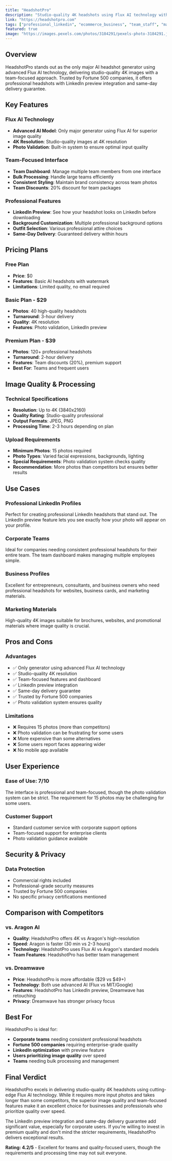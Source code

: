 ```yaml
---
title: "HeadshotPro"
description: "Studio-quality 4K headshots using Flux AI technology with team-focused interface and LinkedIn preview integration. Trusted by Fortune 500 companies."
link: "https://headshotpro.com"
tags: ["professional_linkedin", "ecommerce_business", "team_staff", "marketing_materials"]
featured: true
image: "https://images.pexels.com/photos/3184291/pexels-photo-3184291.jpeg?auto=compress&cs=tinysrgb&w=400"
---
```


## Overview

HeadshotPro stands out as the only major AI headshot generator using advanced Flux AI technology, delivering studio-quality 4K images with a team-focused approach. Trusted by Fortune 500 companies, it offers professional headshots with LinkedIn preview integration and same-day delivery guarantee.

## Key Features

### Flux AI Technology
- **Advanced AI Model**: Only major generator using Flux AI for superior image quality
- **4K Resolution**: Studio-quality images at 4K resolution
- **Photo Validation**: Built-in system to ensure optimal input quality

### Team-Focused Interface
- **Team Dashboard**: Manage multiple team members from one interface
- **Bulk Processing**: Handle large teams efficiently
- **Consistent Styling**: Maintain brand consistency across team photos
- **Team Discounts**: 20% discount for team packages

### Professional Features
- **LinkedIn Preview**: See how your headshot looks on LinkedIn before downloading
- **Background Customization**: Multiple professional background options
- **Outfit Selection**: Various professional attire choices
- **Same-Day Delivery**: Guaranteed delivery within hours

## Pricing Plans

### Free Plan
- **Price**: $0
- **Features**: Basic AI headshots with watermark
- **Limitations**: Limited quality, no email required

### Basic Plan - $29
- **Photos**: 40 high-quality headshots
- **Turnaround**: 3-hour delivery
- **Quality**: 4K resolution
- **Features**: Photo validation, LinkedIn preview

### Premium Plan - $39
- **Photos**: 120+ professional headshots
- **Turnaround**: 2-hour delivery
- **Features**: Team discounts (20%), premium support
- **Best For**: Teams and frequent users

## Image Quality & Processing

### Technical Specifications
- **Resolution**: Up to 4K (3840x2160)
- **Quality Rating**: Studio-quality professional
- **Output Formats**: JPEG, PNG
- **Processing Time**: 2-3 hours depending on plan

### Upload Requirements
- **Minimum Photos**: 15 photos required
- **Photo Types**: Varied facial expressions, backgrounds, lighting
- **Special Requirements**: Photo validation system checks quality
- **Recommendation**: More photos than competitors but ensures better results

## Use Cases

### Professional LinkedIn Profiles
Perfect for creating professional LinkedIn headshots that stand out. The LinkedIn preview feature lets you see exactly how your photo will appear on your profile.

### Corporate Teams
Ideal for companies needing consistent professional headshots for their entire team. The team dashboard makes managing multiple employees simple.

### Business Profiles
Excellent for entrepreneurs, consultants, and business owners who need professional headshots for websites, business cards, and marketing materials.

### Marketing Materials
High-quality 4K images suitable for brochures, websites, and promotional materials where image quality is crucial.

## Pros and Cons

### Advantages
- ✅ Only generator using advanced Flux AI technology
- ✅ Studio-quality 4K resolution
- ✅ Team-focused features and dashboard
- ✅ LinkedIn preview integration
- ✅ Same-day delivery guarantee
- ✅ Trusted by Fortune 500 companies
- ✅ Photo validation system ensures quality

### Limitations
- ❌ Requires 15 photos (more than competitors)
- ❌ Photo validation can be frustrating for some users
- ❌ More expensive than some alternatives
- ❌ Some users report faces appearing wider
- ❌ No mobile app available

## User Experience

### Ease of Use: 7/10
The interface is professional and team-focused, though the photo validation system can be strict. The requirement for 15 photos may be challenging for some users.

### Customer Support
- Standard customer service with corporate support options
- Team-focused support for enterprise clients
- Photo validation guidance available

## Security & Privacy

### Data Protection
- Commercial rights included
- Professional-grade security measures
- Trusted by Fortune 500 companies
- No specific privacy certifications mentioned

## Comparison with Competitors

### vs. Aragon AI
- **Quality**: HeadshotPro offers 4K vs Aragon's high-resolution
- **Speed**: Aragon is faster (30 min vs 2-3 hours)
- **Technology**: HeadshotPro uses Flux AI vs Aragon's standard models
- **Team Features**: HeadshotPro has better team management

### vs. Dreamwave
- **Price**: HeadshotPro is more affordable ($29 vs $49+)
- **Technology**: Both use advanced AI (Flux vs MIT/Google)
- **Features**: HeadshotPro has LinkedIn preview, Dreamwave has retouching
- **Privacy**: Dreamwave has stronger privacy focus

## Best For

HeadshotPro is ideal for:
- **Corporate teams** needing consistent professional headshots
- **Fortune 500 companies** requiring enterprise-grade quality
- **LinkedIn optimization** with preview feature
- **Users prioritizing image quality** over speed
- **Teams** needing bulk processing and management

## Final Verdict

HeadshotPro excels in delivering studio-quality 4K headshots using cutting-edge Flux AI technology. While it requires more input photos and takes longer than some competitors, the superior image quality and team-focused features make it an excellent choice for businesses and professionals who prioritize quality over speed.

The LinkedIn preview integration and same-day delivery guarantee add significant value, especially for corporate users. If you're willing to invest in premium quality and don't mind the stricter requirements, HeadshotPro delivers exceptional results.

**Rating: 4.2/5** - Excellent for teams and quality-focused users, though the requirements and processing time may not suit everyone.